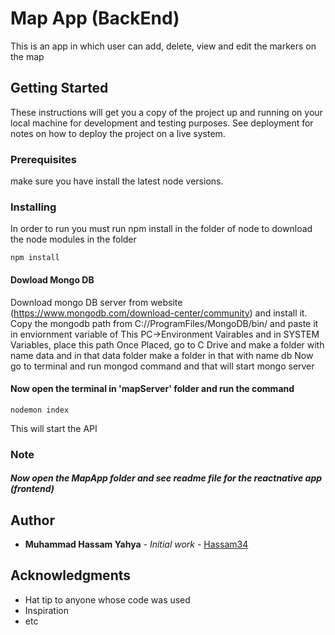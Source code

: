 # Map App (BackEnd)

This is an app in which user can add, delete, view and edit the markers on the map

## Getting Started

These instructions will get you a copy of the project up and running on your local machine for development and testing purposes. See deployment for notes on how to deploy the project on a live system.

### Prerequisites

make sure you have install the latest node versions.


### Installing

In order to run you must run npm install in the folder of node to download the node modules in the folder

```
npm install

```
#### Dowload Mongo DB

Download mongo DB server from website (https://www.mongodb.com/download-center/community) and install it.
Copy the mongodb path from C://ProgramFiles/MongoDB/bin/ and paste it in enviornment variable of This PC->Environment Vairables and in SYSTEM Variables, place this path
Once Placed, go to C Drive and make a folder with name data and in that data folder make a folder in that with name db
Now go to terminal and run mongod command and that will start mongo server

#### Now open the terminal in 'mapServer' folder and run the command 

```
nodemon index

```
This will start the API 

### Note

##### Now open the MapApp folder and see readme file  for the reactnative app (frontend) 

## Author

* **Muhammad Hassam Yahya** - *Initial work* - [Hassam34](https://github.com/Hassam34)



## Acknowledgments

* Hat tip to anyone whose code was used
* Inspiration
* etc

